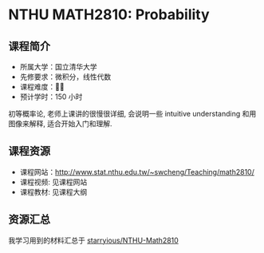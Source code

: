 # NTHU MATH2810: Probability

## 课程简介

- 所属大学：国立清华大学
- 先修要求：微积分，线性代数
- 课程难度：🌟🌟
- 预计学时：150 小时

初等概率论, 老师上课讲的很慢很详细, 会说明一些 intuitive understanding 和用图像来解释, 适合开始入门和理解.

## 课程资源

- 课程网站：<http://www.stat.nthu.edu.tw/~swcheng/Teaching/math2810/>
- 课程视频: 见课程网站
- 课程教材: 见课程大纲

## 资源汇总

我学习用到的材料汇总于 [starryious/NTHU-Math2810](https://github.com/starryious/NTHU-Math2810)

